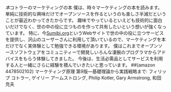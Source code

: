 *本*コトラーのマーケティングの本
僕は、時々マーケティングの本を読みます。
単純に技術的な興味だけでオープンソースを作るというのも楽しさ半減だということが最近わかってきたからです。
趣味でやっているといえども技術的に面白いだけでなく、世の中の役に立つものを作って共有したいという想いが強くなっています。
特に、今[Sumibi.org](http://www.sumibi.org/)というWebサイトで世の中の役に立つサービスを提供し、沢山のユーザーさんに利用して頂いているので、マーケティングを本だけでなく実体験として勉強できる環境があります。
僕はこれまでオープンソースソフトウェアをコミュニティーで開発しいろんな凄腕のプログラマからアドバイスをもらう体験してきました。
今後は、生活必需品としてサービスを利用する人と一緒にさらに経験を積んでいきたいと思っています。
##(amazon 4478502102)  マーケティング原理 第9版―基礎理論から実践戦略まで: フィリップ コトラー, ゲイリー アームストロング, Philip Kotler, Gary Armstrong, 和田 充夫
